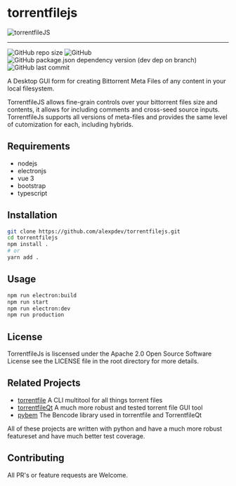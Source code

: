 # torrentfilejs

![torrentfileJS](https://github.com/alexpdev/torrentfilejs/blob/master/public/torrentfilejs.png)

----

![GitHub repo size](https://img.shields.io/github/repo-size/alexpdev/torrentfilejs?color=purple&logo=electron&logoColor=orange&style=plastic)
![GitHub](https://img.shields.io/github/license/alexpdev/torrentfilejs?color=maroon&logo=apache&logoColor=skyblue&style=plastic)
![GitHub package.json dependency version (dev dep on branch)](https://img.shields.io/github/package-json/dependency-version/alexpdev/torrentfilejs/dev/electron?logo=electron&logoColor=orangered&style=plastic)
![GitHub last commit](https://img.shields.io/github/last-commit/alexpdev/torrentfilejs?color=skyblue&logo=github&logoColor=orange&style=plastic)

A Desktop GUI form for creating Bittorrent Meta Files of any content in your local filesystem.  

TorrentfileJS allows fine-grain controls over your bittorrent files size and 
contents, it allows for including comments and cross-seed source inputs. 
TorrentfileJs supports all versions of meta-files and provides the same 
level of cutomization for each, including hybrids. 

## Requirements

- nodejs
- electronjs
- vue 3
- bootstrap
- typescript

## Installation

```bash
git clone https://github.com/alexpdev/torrentfilejs.git
cd torrentfilejs
npm install .
# or
yarn add .
```

## Usage

```bash
npm run electron:build
npm run start
npm run electron:dev
npm run production
```

## License

TorrentfileJs is liscensed under the Apache 2.0 Open Source Software License
see the LICENSE file in the root directory for more details.

## Related Projects

- [torrentfile](https://githube.com/alexpdev/torrentfile)  A CLI multitool for all things torrent files
- [torrentfileQt](https://github.com/alexpdev/torrentfileQt) A much more robust and tested torrent file GUI tool
- [pybem](https://github.com/alexpdev/pyben) The Bencode library used in torrentfile and TorrentfileQt

All of these projects are written with python and have a much more robust featureset and have much better test
coverage.

## Contributing

All PR's or feature requests are  Welcome.
